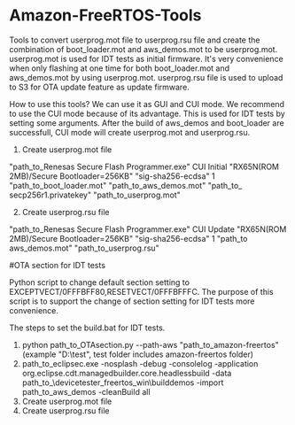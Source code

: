 # Amazon-FreeRTOS-Tools

Tools to convert userprog.mot file to userprog.rsu file and create the combination of boot_loader.mot and aws_demos.mot to be userprog.mot.
userprog.mot is used for IDT tests as initial firmware. It's very convenience when only flashing at one time for both boot_loader.mot and aws_demos.mot by using userprog.mot. userprog.rsu file is used to upload to S3 for OTA update feature as update firmware.

How to use this tools?
We can use it as GUI and CUI mode. We recommend to use the CUI mode because of its advantage. This is used for IDT tests by setting some arguments. After the build of aws_demos and boot_loader are successfull, CUI mode will create userprog.mot and userprog.rsu.

1. Create userprog.mot file

"path_to_Renesas Secure Flash Programmer.exe" CUI Initial "RX65N(ROM 2MB)/Secure Bootloader=256KB" "sig-sha256-ecdsa" 1 "path_to_boot_loader.mot" "path_to_aws_demos.mot" "path_to_ secp256r1.privatekey" "path_to_userprog.mot"

2. Create userprog.rsu file

"path_to_Renesas Secure Flash Programmer.exe" CUI Update "RX65N(ROM 2MB)/Secure Bootloader=256KB" "sig-sha256-ecdsa" 1 "path_to aws_demos.mot" "path_to_userprog.rsu"

#OTA section for IDT tests 

Python script to change default section setting to EXCEPTVECT/0FFFBFF80,RESETVECT/0FFFBFFFC. The purpose of this script is to support the change of section setting for IDT tests more convenience.

The steps to set the build.bat for IDT tests.
1. python path_to_OTAsection.py --path-aws "path_to_amazon-freertos" (example "D:\test", test folder includes amazon-freertos folder)
2. path_to_eclipsec.exe -nosplash -debug -consolelog -application org.eclipse.cdt.managedbuilder.core.headlessbuild -data path_to_\devicetester_freertos_win\builddemos -import path_to_aws_demos -cleanBuild all
3. Create userprog.mot file
4. Create userprog.rsu file



